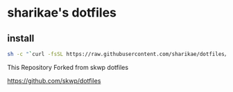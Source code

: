 # sharikae's dotfiles

## install

```bash
sh -c "`curl -fsSL https://raw.githubusercontent.com/sharikae/dotfiles/master/install.sh`"
```

This Repository Forked from skwp dotfiles

https://github.com/skwp/dotfiles
